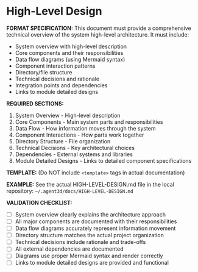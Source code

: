 # High-Level Design

**FORMAT SPECIFICATION:** This document must provide a comprehensive technical overview of the system high-level architecture. It must include:
- System overview with high-level description
- Core components and their responsibilities
- Data flow diagrams (using Mermaid syntax)
- Component interaction patterns
- Directory/file structure
- Technical decisions and rationale
- Integration points and dependencies
- Links to module detailed designs

**REQUIRED SECTIONS:**
1. System Overview - High-level description
2. Core Components - Main system parts and responsibilities
3. Data Flow - How information moves through the system
4. Component Interactions - How parts work together
5. Directory Structure - File organization
6. Technical Decisions - Key architectural choices
7. Dependencies - External systems and libraries
8. Module Detailed Designs - Links to detailed component specifications

**TEMPLATE:** (Do NOT include `<template>` tags in actual documentation)
<template>
# High-Level Design

## System Overview
{{system_description}}

```mermaid
{{high_level_diagram}}
```

## Core Components

### {{component_name}}
{{component_description}}

### {{component_name}}
{{component_description}}

## Data Flow
{{data_flow_description}}

```mermaid
{{data_flow_diagram}}
```

## Component Interactions
{{interaction_description}}

## Directory Structure
```
{{directory_structure}}
```

## Technical Decisions

### {{decision_name}}
**Rationale:** {{decision_rationale}}
**Alternatives Considered:** {{alternatives}}
**Trade-offs:** {{trade_offs}}

## Dependencies
- **{{dependency_name}}** - {{dependency_description}}
- **{{dependency_name}}** - {{dependency_description}}

## Module Detailed Designs

For detailed implementation specifications of individual components, refer to the module detailed design documents:

- **[{{module_name}}](modules/{{module_file}}.md)** - {{module_description}}
- **[{{module_name}}](modules/{{module_file}}.md)** - {{module_description}}

These detailed designs provide implementation details, API specifications, and technical constraints that complement this high-level architectural overview.
</template>

**EXAMPLE:** See the actual HIGH-LEVEL-DESIGN.md file in the local repository: `~/.agent3d/docs/HIGH-LEVEL-DESIGN.md`

**VALIDATION CHECKLIST:**
- [ ] System overview clearly explains the architecture approach
- [ ] All major components are documented with their responsibilities
- [ ] Data flow diagrams accurately represent information movement
- [ ] Directory structure matches the actual project organization
- [ ] Technical decisions include rationale and trade-offs
- [ ] All external dependencies are documented
- [ ] Diagrams use proper Mermaid syntax and render correctly
- [ ] Links to module detailed designs are provided and functional
